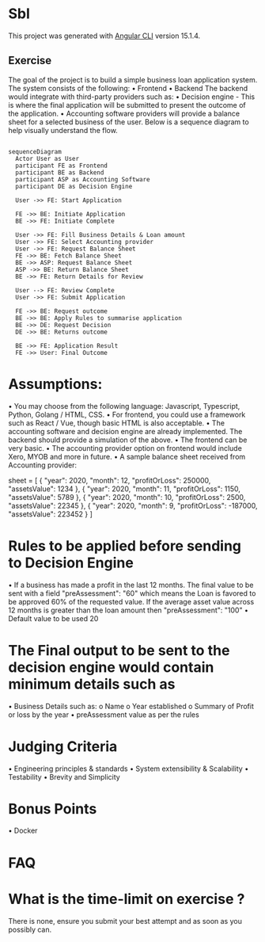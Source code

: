 # Sbl

This project was generated with [Angular CLI](https://github.com/angular/angular-cli) version 15.1.4.

## Exercise
The goal of the project is to build a simple business loan application system.
The system consists of the following:
•	Frontend
•	Backend
The backend would integrate with third-party providers such as:
•	Decision engine - This is where the final application will be submitted to present the outcome of the application.
•	Accounting software providers will provide a balance sheet for a selected business of the user.
Below is a sequence diagram to help visually understand the flow.

```mermaid

sequenceDiagram
  Actor User as User
  participant FE as Frontend
  participant BE as Backend
  participant ASP as Accounting Software
  participant DE as Decision Engine

  User ->> FE: Start Application

  FE ->> BE: Initiate Application
  BE ->> FE: Initiate Complete

  User ->> FE: Fill Business Details & Loan amount
  User ->> FE: Select Accounting provider
  User ->> FE: Request Balance Sheet
  FE ->> BE: Fetch Balance Sheet
  BE ->> ASP: Request Balance Sheet
  ASP ->> BE: Return Balance Sheet
  BE ->> FE: Return Details for Review

  User --> FE: Review Complete
  User ->> FE: Submit Application

  FE ->> BE: Request outcome
  BE ->> BE: Apply Rules to summarise application
  BE ->> DE: Request Decision
  DE ->> BE: Returns outcome

  BE ->> FE: Application Result
  FE ->> User: Final Outcome

```
 
# Assumptions:
•	You may choose from the following language: Javascript, Typescript, Python, Golang / HTML, CSS.
•	For frontend, you could use a framework such as React / Vue, though basic HTML is also acceptable.
•	The accounting software and decision engine are already implemented. The backend should provide a simulation of the above.
•	The frontend can be very basic.
•	The accounting provider option on frontend would include Xero, MYOB and more in future.
•	A sample balance sheet received from Accounting provider:

sheet = [
    {
        "year": 2020,
        "month": 12,
        "profitOrLoss": 250000,
        "assetsValue": 1234
    },
    {
        "year": 2020,
        "month": 11,
        "profitOrLoss": 1150,
        "assetsValue": 5789
    },
    {
        "year": 2020,
        "month": 10,
        "profitOrLoss": 2500,
        "assetsValue": 22345
    },
    {
        "year": 2020,
        "month": 9,
        "profitOrLoss": -187000,
        "assetsValue": 223452
    }
]

# Rules to be applied before sending to Decision Engine
•	If a business has made a profit in the last 12 months. The final value to be sent with a field "preAssessment": "60" which means the Loan is favored to be approved 60% of the requested value. If the average asset value across 12 months is greater than the loan amount then "preAssessment": "100"
•	Default value to be used 20

# The Final output to be sent to the decision engine would contain minimum details such as
•	Business Details such as:
o	Name
o	Year established
o	Summary of Profit or loss by the year
•	preAssessment value as per the rules

# Judging Criteria
•	Engineering principles & standards
•	System extensibility & Scalability
•	Testability
•	Brevity and Simplicity

# Bonus Points
•	Docker

# FAQ
# What is the time-limit on exercise ?
There is none, ensure you submit your best attempt and as soon as you possibly can.

